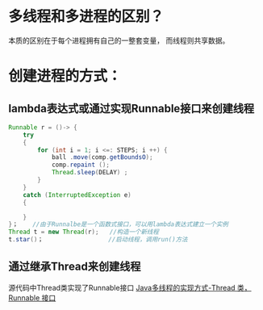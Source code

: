# 多线程和多进程的区别？
本质的区别在于每个进程拥有自己的一整套变量， 而线程则共享数据。


# 创建进程的方式：
## lambda表达式或通过实现Runnable接口来创建线程
```java
Runnable r = ()-> {
    try 
    {
        for (int i = 1; i <=: STEPS; i ++) {
            ball .move(comp.getBoundsO); 
            comp.repaint (); 
            Thread.sleep(DELAY) ; 
        } 
    }
    catch (InterruptedException e) 
    { 

    }
}；    //由于Runnalbe是一个函数式接口，可以用lambda表达式建立一个实例
Thread t = new Thread(r);   //构造一个新线程
t.star()；                  //启动线程，调用run()方法
```

## 通过继承Thread来创建线程
源代码中Thread类实现了Runnable接口
[Java多线程的实现方式-Thread 类，Runnable 接口](https://blog.csdn.net/weixin_44234912/article/details/108538393)